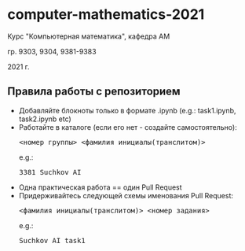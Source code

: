 # computer-mathematics-2021
Курс "Компьютерная математика", кафедра АМ

гр. 9303, 9304, 9381-9383

2021 г.
## Правила работы с репозиторием
  * Добавляйте блокноты только в формате .ipynb (e.g.: task1.ipynb, task2.ipynb etc)
  * Работайте в каталоге (если его нет - создайте самостоятельно): <pre><номер группы>_<фамилия_инициалы(транслитом)></pre> e.g.: <pre>3381_Suchkov_AI</pre>
  * Одна практическая работа == один Pull Request
  * Придерживайтесь следующей схемы именования Pull Request: <pre><фамилия_инициалы(транслитом)>_<номер_задания></pre> e.g.: <pre>Suchkov_AI_task1</pre>
  
